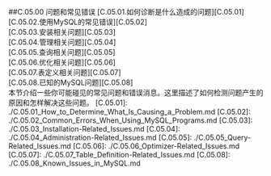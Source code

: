 ##C.05.00 问题和常见错误
[C.05.01.如何诊断是什么造成的问题][C.05.01]  
[C.05.02.使用MySQL的常见错误][C.05.02]  
[C.05.03.安装相关问题][C.05.03]  
[C.05.04.管理相关问题][C.05.04]  
[C.05.05.查询相关问题][C.05.05]  
[C.05.06.优化相关问题][C.05.06]  
[C.05.07.表定义相关问题][C.05.07]  
[C.05.08.已知的MySQL问题][C.05.08]  
本节介绍一些你可能碰见的常见问题和错误消息。这里描述了如何检测问题产生的原因和怎样解决这些问题。
[C.05.01]: ./C.05.01_How_to_Determine_What_Is_Causing_a_Problem.md
[C.05.02]: ./C.05.02_Common_Errors_When_Using_MySQL_Programs.md
[C.05.03]: ./C.05.03_Installation-Related_Issues.md
[C.05.04]: ./C.05.04_Administration-Related_Issues.md
[C.05.05]: ./C.05.05_Query-Related_Issues.md
[C.05.06]: ./C.05.06_Optimizer-Related_Issues.md
[C.05.07]: ./C.05.07_Table_Definition-Related_Issues.md
[C.05.08]: ./C.05.08_Known_Issues_in_MySQL.md